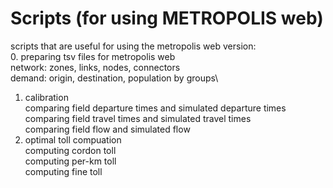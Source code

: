 # Scripts (for using METROPOLIS web)
scripts that are useful for using the metropolis web version:\
0. preparing tsv files for metropolis web\
network: zones, links, nodes, connectors\
demand: origin, destination, population by groups\
1. calibration\
comparing field departure times and simulated departure times\
comparing field travel times and simulated travel times\
comparing field flow and simulated flow
2. optimal toll compuation\
computing cordon toll\
computing per-km toll\
computing fine toll

